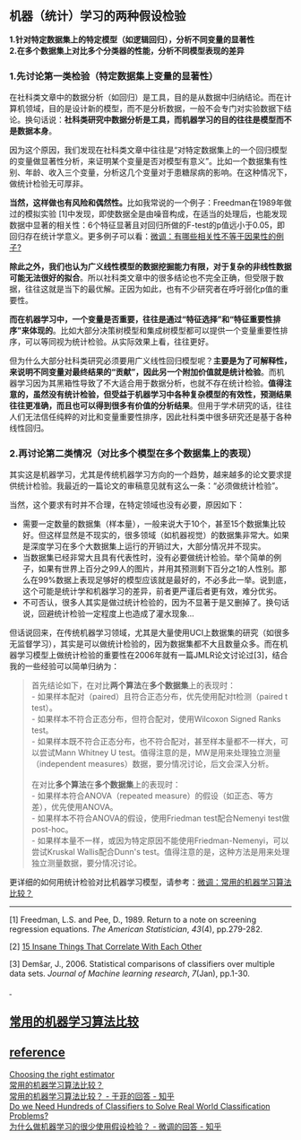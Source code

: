 ## 机器（统计）学习的两种假设检验
**1.针对特定数据集上的特定模型（如逻辑回归），分析不同变量的显著性**  
**2.在多个数据集上对比多个分类器的性能，分析不同模型表现的差异**

### 1.先讨论第一类检验（特定数据集上变量的显著性）
在社科类文章中的数据分析（如回归）是工具，目的是从数据中归纳结论。而在计算机领域，目的是设计新的模型，而不是分析数据，一般不会专门对实验数据下结论。换句话说：<b>社科类研究中数据分析是工具，而机器学习的目的往往是模型而不是数据本身</b>。</p><p>因为这个原因，我们发现在社科类文章中往往是“对特定数据集上的一个回归模型的变量做显著性分析，来证明某个变量是否对模型有意义”。比如一个数据集有性别、年龄、收入三个变量，分析这几个变量对于患糖尿病的影响。在这种情况下，做统计检验无可厚非。</p><p><b>当然，这样做也有风险和偶然性。</b>比如我常说的一个例子：Freedman在1989年做过的模拟实验 [1]中发现，即使数据全是由噪音构成，在适当的处理后，也能发现数据中显著的相关性：6个特征显著且对回归所做的F-test的p值远小于0.05，即回归存在统计学意义。更多例子可以看：<a href="https://www.zhihu.com/question/66895407/answer/381880059" class="internal">微调：有哪些相关性不等于因果性的例子?</a></p><p><b>除此之外，我们也认为广义线性模型的数据挖掘能力有限，对于复杂的非线性数据可能无法很好的拟合</b>。所以社科类文章中的很多结论也不完全正确，但受限于数据，往往这就是当下的最优解。正因为如此，也有不少研究者在呼吁弱化p值的重要性。</p><p><b>而在机器学习中，一个变量是否重要，往往是通过“特征选择”和“特征重要性排序”来体现的</b>。比如大部分决策树模型和集成树模型都可以提供一个变量重要性排序，可以等同视为统计检验。从实际效果上看，往往更好。</p><p>但为什么大部分社科类研究必须要用广义线性回归模型呢？<b>主要是为了可解释性，来说明不同变量对最终结果的“贡献”，因此另一个附加价值就是统计检验</b>。而机器学习因为其黑箱性导致了不大适合用于数据分析，也就不存在统计检验。<b>值得注意的，虽然没有统计检验，但受益于机器学习中各种复杂模型的有效性，预测结果往往更准确，而且也可以得到很多有价值的分析结果</b>。但用于学术研究的话，往往人们无法信任纯粹的对比和变量重要性排序，因此社科类中很多研究还是基于各种线性回归。

### 2.再讨论第二类情况（对比多个模型在多个数据集上的表现）
其实这是机器学习，尤其是传统机器学习方向的一个趋势，越来越多的论文要求提供统计检验。我最近的一篇论文的审稿意见就有这么一条：“必须做统计检验”。</p><p>当然，这个要求有时并不合理，在特定领域也没有必要，原因如下：</p><ul><li>需要一定数量的数据集（样本量），一般来说大于10个，甚至15个数据集比较好。但这样显然是不现实的，很多领域（如机器视觉）的数据集非常大。如果是深度学习在多个大数据集上运行的开销过大，大部分情况并不现实。</li><li>当数据集已经非常大且具有代表性时，没有必要做统计检验。举个简单的例子，如果有世界上百分之99人的图片，并用其预测剩下百分之1的人性别。那么在99%数据上表现足够好的模型应该就是最好的，不必多此一举。说到底，这个可能是统计学和机器学习的差异，前者更严谨后者更有效，难分优劣。</li><li>不可否认，很多人其实是做过统计检验的，因为不显著于是又删掉了。换句话说，回避统计检验一定程度上也造成了灌水现象...</li></ul><p>但话说回来，在传统机器学习领域，尤其是大量使用UCI上数据集的研究（如很多无监督学习），其实是可以做统计检验的，因为数据集都不大且数量众多。而在机器学习模型上做统计检验的重要性在2006年就有一篇JMLR论文讨论过[3]，结合我的一些经验可以简单归纳为：</p><blockquote>首先结论如下，在对比<b>两个算法</b>在<b>多个数据集</b>上的表现时：<br/>- 如果样本配对（paired）且符合正态分布，优先使用配对t检测（paired t test）。<br/>- 如果样本不符合正态分布，但符合配对，使用Wilcoxon Signed Ranks test。<br/>- 如果样本既不符合正态分布，也不符合配对，甚至样本量都不一样大，可以尝试Mann Whitney U test。值得注意的是，MW是用来处理独立测量（independent measures）数据，要分情况讨论，后文会深入分析。<br/><br/>在对比<b>多个算法</b>在<b>多个数据集</b>上的表现时：<br/>- 如果样本符合ANOVA（repeated measure）的假设（如正态、等方差），优先使用ANOVA。<br/>- 如果样本不符合ANOVA的假设，使用Friedman test配合Nemenyi test做post-hoc。<br/>- 如果样本量不一样，或因为特定原因不能使用Friedman-Nemenyi，可以尝试Kruskal Wallis配合Dunn&#39;s test。值得注意的是，这种方法是用来处理独立测量数据，要分情况讨论。</blockquote><p>更详细的如何用统计检验对比机器学习模型，请参考：<a href="https://www.zhihu.com/question/27306416/answer/372241948" class="internal">微调：常用的机器学习算法比较？</a></p><hr/><p>[1] Freedman, L.S. and Pee, D., 1989. Return to a note on screening regression equations. <i>The American Statistician</i>, <i>43</i>(4), pp.279-282.</p><p>[2] <a href="https://link.zhihu.com/?target=http%3A//www.tylervigen.com/spurious-correlations" class=" wrap external" target="_blank" rel="nofollow noreferrer">15 Insane Things That Correlate With Each Other</a></p><p>[3] Demšar, J., 2006. Statistical comparisons of classifiers over multiple data sets. <i>Journal of Machine learning research</i>, <i>7</i>(Jan), pp.1-30.</p></span></div><div><div class="ContentItem-time"><a target="_blank" href="/question/55420602/answer/394577531">

&nbsp;
## 常用的机器学习算法比较

## reference
[Choosing the right estimator](https://scikit-learn.org/stable/tutorial/machine_learning_map/)  
[常用的机器学习算法比较？](https://www.zhihu.com/question/27306416/answer/372241948)  
[常用的机器学习算法比较？ - 于菲的回答 - 知乎](https://www.zhihu.com/question/27306416/answer/36701217)  
[Do we Need Hundreds of Classifiers to Solve Real World Classification Problems?](http://jmlr.org/papers/volume15/delgado14a/delgado14a.pdf)   
[为什么做机器学习的很少使用假设检验？ - 微调的回答 - 知乎](https://www.zhihu.com/question/55420602/answer/394577531)  
[]()  
